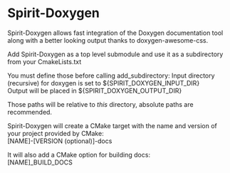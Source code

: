 # Spirit-Doxygen

Spirit-Doxygen allows fast integration of the Doxygen documentation tool
along with a better looking output thanks to doxygen-awesome-css.

Add Spirit-Doxygen as a top level submodule and use it as a subdirectory from
your CmakeLists.txt

You must define those before calling add_subdirectory:
Input directory (recursive) for doxygen is set to ${SPIRIT_DOXYGEN_INPUT_DIR} <br>
Output will be placed in ${SPIRIT_DOXYGEN_OUTPUT_DIR} <br>

Those paths will be relative to *this* directory, absolute paths are recommended.


Spirit-Doxygen will create a CMake target with the name and version of your project
provided by CMake: <br>
[NAME]-[VERSION (optional)]-docs

It will also add a CMake option for building docs: <br>
[NAME]_BUILD_DOCS    
